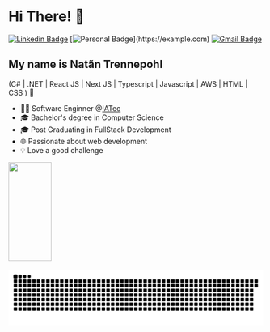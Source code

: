 
<h1>Hi There! 👋</h1>

[![Linkedin Badge](https://img.shields.io/badge/-LinkedIn-6633cc?style=flat-square&logo=Linkedin&logoColor=white&link=https://www.linkedin.com/in/natan-trennepohl-0575881b4/)](https://www.linkedin.com/in/natan-trennepohl-0575881b4/)
[![Personal Badge](https://img.shields.io/badge/-Website-6633cc?style=flat-square&logo=Me&logoColor=white&link=https:)](https://example.com)
[![Gmail Badge](https://img.shields.io/badge/-natantrennepohl@gmail.com-6633cc?style=flat-square&logo=Gmail&logoColor=white&link=mailto:natantrennepohl@gmail.com)](mailto:natantrennepohl@gmail.com)


## My name is Natãn Trennepohl
(C# | .NET | React JS | Next JS | Typescript | Javascript | AWS | HTML | CSS ) 🚀
- 👩‍💻 Software Enginner @[IATec](https://iatec.com/pt/)
- 🎓 Bachelor's degree in Computer Science
- 🎓 Post Graduating in FullStack Development
- 🌐 Passionate about web development
- 💡 Love a good challenge

<div align="left">
  
  <img width="41%" height="195px" src="https://github-readme-stats.vercel.app/api/top-langs/?username=NatanGtZ&layout=compact&hide_border=true&title_color=8f00ff&text_color=ffffff&bg_color=0d1117" />
  
 </div>
  
  ![Snake animation](https://github.com/NatanGtZ/NatanGtZ/blob/output/github-contribution-grid-snake.svg)
